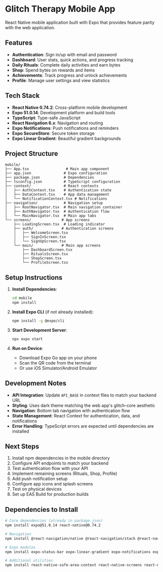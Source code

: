 # Glitch Therapy Mobile App

React Native mobile application built with Expo that provides feature parity with the web application.

## Features

- **Authentication**: Sign in/up with email and password
- **Dashboard**: User stats, quick actions, and progress tracking
- **Daily Rituals**: Complete daily activities and earn bytes
- **Shop**: Spend bytes on rewards and items
- **Achievements**: Track progress and unlock achievements
- **Profile**: Manage user settings and view statistics

## Tech Stack

- **React Native 0.74.2**: Cross-platform mobile development
- **Expo 51.0.14**: Development platform and build tools
- **TypeScript**: Type-safe JavaScript
- **React Navigation 6.x**: Navigation and routing
- **Expo Notifications**: Push notifications and reminders
- **Expo SecureStore**: Secure token storage
- **Expo Linear Gradient**: Beautiful gradient backgrounds

## Project Structure

```
mobile/
├── App.tsx                 # Main app component
├── app.json               # Expo configuration
├── package.json           # Dependencies
├── tsconfig.json          # TypeScript configuration
├── context/               # React contexts
│   ├── AuthContext.tsx    # Authentication state
│   ├── DataContext.tsx    # App data management
│   └── NotificationContext.tsx # Notifications
├── navigation/            # Navigation setup
│   ├── RootNavigator.tsx  # Main navigation container
│   ├── AuthNavigator.tsx  # Authentication flow
│   └── MainNavigator.tsx  # Main app tabs
└── screens/              # App screens
    ├── LoadingScreen.tsx  # Loading indicator
    ├── auth/             # Authentication screens
    │   ├── WelcomeScreen.tsx
    │   ├── SignInScreen.tsx
    │   └── SignUpScreen.tsx
    └── main/             # Main app screens
        ├── DashboardScreen.tsx
        ├── RitualsScreen.tsx
        ├── ShopScreen.tsx
        └── ProfileScreen.tsx
```

## Setup Instructions

1. **Install Dependencies**:
   ```bash
   cd mobile
   npm install
   ```

2. **Install Expo CLI** (if not already installed):
   ```bash
   npm install -g @expo/cli
   ```

3. **Start Development Server**:
   ```bash
   npx expo start
   ```

4. **Run on Device**:
   - Download Expo Go app on your phone
   - Scan the QR code from the terminal
   - Or use iOS Simulator/Android Emulator

## Development Notes

- **API Integration**: Update `API_BASE` in context files to match your backend URL
- **Styling**: Uses dark theme matching the web app's glitch-core aesthetic
- **Navigation**: Bottom tab navigation with authentication flow
- **State Management**: React Context for authentication, data, and notifications
- **Error Handling**: TypeScript errors are expected until dependencies are installed

## Next Steps

1. Install npm dependencies in the mobile directory
2. Configure API endpoints to match your backend
3. Test authentication flow with your API
4. Implement remaining screens (Rituals, Shop, Profile)
5. Add push notification setup
6. Configure app icons and splash screens
7. Test on physical devices
8. Set up EAS Build for production builds

## Dependencies to Install

```bash
# Core dependencies (already in package.json)
npm install expo@51.0.14 react-native@0.74.2

# Navigation
npm install @react-navigation/native @react-navigation/stack @react-navigation/bottom-tabs

# Expo modules
npm install expo-status-bar expo-linear-gradient expo-notifications expo-secure-store @expo/vector-icons

# Additional utilities
npm install react-native-safe-area-context react-native-screens react-native-gesture-handler
```
